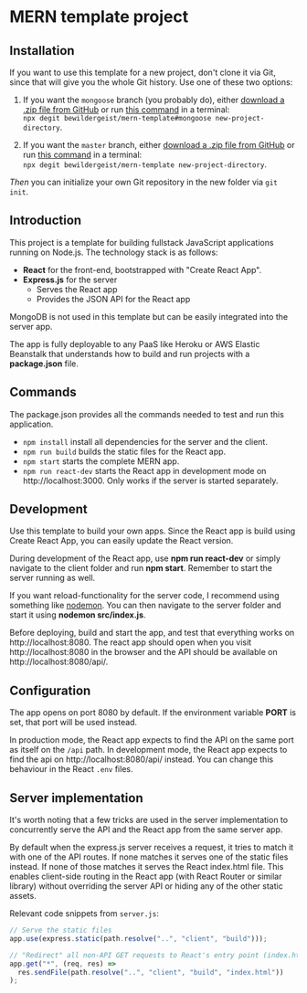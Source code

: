 # MERN template project

## Installation

If you want to use this template for a new project, don't clone it via Git, since that will give you the whole Git history. Use one of these two options:

1. If you want the `mongoose` branch (you probably do), either [download a .zip file from GitHub](https://github.com/bewildergeist/mern-template/archive/refs/heads/mongoose.zip) or run [this command](https://www.npmjs.com/package/degit) in a terminal:  
   `npx degit bewildergeist/mern-template#mongoose new-project-directory`.

2. If you want the `master` branch, either [download a .zip file from GitHub](https://github.com/bewildergeist/mern-template/archive/refs/heads/master.zip) or run [this command](https://www.npmjs.com/package/degit) in a terminal:  
   `npx degit bewildergeist/mern-template new-project-directory`.

_Then_ you can initialize your own Git repository in the new folder via `git init`.

## Introduction

This project is a template for building fullstack JavaScript applications running on Node.js. The technology stack is as follows:

- **React** for the front-end, bootstrapped with "Create React App".
- **Express.js** for the server
  - Serves the React app
  - Provides the JSON API for the React app

MongoDB is not used in this template but can be easily integrated into the server app.

The app is fully deployable to any PaaS like Heroku or AWS Elastic Beanstalk that understands how to build and run projects with a **package.json** file.

## Commands

The package.json provides all the commands needed to test and run this application.

- `npm install` install all dependencies for the server and the client.
- `npm run build` builds the static files for the React app.
- `npm start` starts the complete MERN app.
- `npm run react-dev` starts the React app in development mode on http://localhost:3000. Only works if the server is started separately.

## Development

Use this template to build your own apps. Since the React app is build using Create React App, you can easily update the React version.

During development of the React app, use **npm run react-dev** or simply navigate to the client folder and run **npm start**. Remember to start the server running as well.

If you want reload-functionality for the server code, I recommend using something like [nodemon](https://www.npmjs.com/package/nodemon). You can then navigate to the server folder and start it using **nodemon src/index.js**.

Before deploying, build and start the app, and test that everything works on http://localhost:8080. The react app should open when you visit http://localhost:8080 in the browser and the API should be available on http://localhost:8080/api/.

## Configuration

The app opens on port 8080 by default. If the environment variable **PORT** is set, that port will be used instead.

In production mode, the React app expects to find the API on the same port as itself on the `/api` path. In development mode, the React app expects to find the api on http://localhost:8080/api/ instead. You can change this behaviour in the React `.env` files.

## Server implementation

It's worth noting that a few tricks are used in the server implementation to concurrently serve the API and the React app from the same server app.

By default when the express.js server receives a request, it tries to match it with one of the API routes. If none matches it serves one of the static files instead. If none of those matches it serves the React index.html file. This enables client-side routing in the React app (with React Router or similar library) without overriding the server API or hiding any of the other static assets.

Relevant code snippets from `server.js`:

```js
// Serve the static files
app.use(express.static(path.resolve("..", "client", "build")));
```

```js
// "Redirect" all non-API GET requests to React's entry point (index.html)
app.get("*", (req, res) =>
  res.sendFile(path.resolve("..", "client", "build", "index.html"))
);
```
